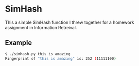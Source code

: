 # SimHash
This a simple SimHash function I threw together for a homework assignment in
Information Retreival.

## Example
```bash
$ ./simhash.py this is amazing
Fingerprint of "this is amazing" is: 252 (11111100)
```
